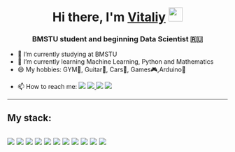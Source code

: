 

<h1 align="center">Hi there, I'm <a href="https://t.me/theshvd550" target="_blank">Vitaliy</a> 
<img src="https://github.com/blackcater/blackcater/raw/main/images/Hi.gif" height="32"/></h1>
<h3 align="center">BMSTU student and beginning Data Scientist 🇷🇺</h3>

- 🔭 I’m currently studying at BMSTU 
- 🌱 I’m currently learning  Machine Learning, Python and  Mathematics
- 😄 My hobbies: GYM💪, Guitar🎸, Cars🏁, Games🎮,Arduino🔌
- <p>📫 How to reach me: <a border: 3px solid black; href="https://vk.com/theshvd" target="_blank"><img src="https://img.shields.io/badge/VK-DCDCDC?style=for-theadge&logo=VK&logoColor=4682B4"/></a>    <a href="https://t.me/theshvd550" target="_blank"><img src="https://img.shields.io/badge/Telegram-DCDCDC?style=for-theadge&logo=Telegram&logoColor=4682B4"/>  </a><a href="https://www.instagram.com/theshvd/" target="_blank"><img src="https://img.shields.io/badge/Instagram-DCDCDC?style=for-theadge&logo=Instagram&logoColor=BA55D3"/></a>  </a><a href="mailto:vshelopugin@mail.ru" target="_blank"><img src="https://img.shields.io/badge/vshelopugin@mail.ru-DCDCDC?style=for-theadge&logo=Mail.Ru&logoColor=0000CD"/></a> </p>
---

My stack:
---
<img src="https://img.shields.io/badge/Python-DEB887?style=for-the-badge&logo=Python&logoColor=4682B4"/>  <img src="https://img.shields.io/badge/Jupyter-DEB887?style=for-the-badge&logo=Jupyter&logoColor= 8B4513"/>  <img src="https://img.shields.io/badge/Pandas-DEB887?style=for-the-badge&logo=pandas&logoColor=4B0082"/>   <img src="https://img.shields.io/badge/NumPy-DEB887?style=for-the-badge&logo=NumPy&logoColor=4169E1"/>  <img src="https://img.shields.io/badge/Scikit_Learn-DEB887?style=for-the-badge&logo=scikit-learn&logoColor=FF8C00"/>  <img src="https://img.shields.io/badge/SciPy-DEB887?style=for-the-badge&logo=SciPy&logoColor=0000CD"/>  <img src="https://img.shields.io/badge/PyTorch-DEB887?style=for-the-badge&logo=PyTorch&logoColor=FF4500"/>  <img src="https://img.shields.io/badge/Keras-DEB887?style=for-the-badge&logo=Keras&logoColor=B22222"/>  <img src="https://img.shields.io/badge/SymPy-DEB887?style=for-the-badge&logo=SymPy&logoColor=228B22"/>  <img src="https://img.shields.io/badge/Linux-DEB887?style=for-the-badge&logo=Linux&logoColor=000000"/>  <img src="https://img.shields.io/badge/PostgreSQL-DEB887?style=for-the-badge&logo=PostgreSQL&logoColor=1E90FF"/>
---
